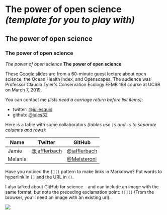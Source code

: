 # The power of open science *(template for you to play with)*

## The power of open science

### The power of open science

*The power of open science*
__The power of open science__

[logo]: https://www.google.com/imgres?imgurl=https%3A%2F%2Fgreenglobaltravel.com%2Fwp-content%2Fuploads%2FGuanaco_Patagonia-edited.jpg&imgrefurl=https%3A%2F%2Fgreenglobaltravel.com%2Ftop-10-mountains-in-the-world-for-your-world-travel-bucket-list%2F&docid=IuB_bOdjWqPhTM&tbnid=ltATKyRYZyfHhM%3A&vet=10ahUKEwiOj6a8kt_gAhWxmuAKHd0tA7sQMwhsKAEwAQ..i&w=1200&h=600&bih=595&biw=1280&q=mountains&ved=0ahUKEwiOj6a8kt_gAhWxmuAKHd0tA7sQMwhsKAEwAQ&iact=mrc&uact=8

These [Google slides](https://docs.google.com/presentation/d/1CsoBX3LwU8r5_34nuzthO9bn8xLxZMmL6-uY-yUaRTs/edit?usp=sharing) are from a 60-minute guest lecture about open science, the Ocean Health Index, and Openscapes. The audience was Professor Claudia Tyler's Conservation Ecology EEMB 168 course at UCSB on March 7, 2019. 

You can contact me *(lists need a carriage return before list items)*: 

- twitter: [@juliesquid](https://twitter.com/juliesquid)
- github: [@jules32](https://github.com/jules32)


Here is a table with some collaborators *(tables use `|`s and `-`s to separate columns and rows)*:


Name | Twitter | GitHub
-----|---------|--------
Jamie | [@jafflerbach](https://twitter.com/jafflerbach) | [@jafflerbach](https://github.com/jafflerbach)
Melanie |  | [@Melsteroni](https://github.com/Melsteroni)

Have you noticed the `[]()` pattern to make links in Markdown? Put words to hyperlink in `[]` and the URL in `()`. 

I also talked about GitHub for science – and can include an image with the same format, but note the preceding exclamation point: `![]()` (From the browser, you'll need an image with an existing url). 

![](https://octodex.github.com/images/labtocat.png)

